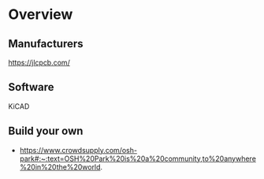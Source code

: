 # Overview

## Manufacturers

https://jlcpcb.com/

## Software

KiCAD

## Build your own

- https://www.crowdsupply.com/osh-park#:~:text=OSH%20Park%20is%20a%20community,to%20anywhere%20in%20the%20world.